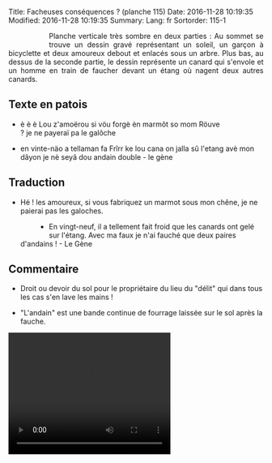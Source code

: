 Title: Facheuses conséquences ? (planche 115)
Date: 2016-11-28 10:19:35
Modified: 2016-11-28 10:19:35
Summary: 
Lang: fr
Sortorder: 115-1


<figure class="image-block" style="float: left;">
  <img alt="" src="{static}/images/planche_115-2.png">
  <figcaption style="max-width: 206px"></figcaption>
</figure>
<p style="text-align:justify;">Planche verticale très sombre en deux parties : Au sommet se trouve un dessin gravé représentant un soleil, un garçon à bicyclette et deux amoureux debout et enlacés sous un arbre. Plus bas, au dessus de la seconde partie, le dessin représente un canard qui s'envole et un homme en train de faucher devant un étang où nagent deux autres canards.</p>

## Texte en patois

<figure class="image-block" style="float: right;">
  <img alt="" src="{static}/images/planche_115_dessin__haut.png">
  <figcaption style="max-width: 313px"></figcaption>
</figure>

- è è è  Lou z'amoërou si vöu forgè èn marmôt so mom Röuve  ? je ne payeraï pa le galôche


- en vinte-näo a tellaman fa Frîrr ke lou cana on jalla sû l'etang avè mon dâyon je nè seyâ dou andain double   -                                            le gène


## Traduction
- Hé ! les amoureux, si vous fabriquez un marmot sous mon chêne, je ne paierai pas les galoches.


<figure class="image-block" style="float: left;">
  <img alt="" src="{static}/images/planche_115_dessin_milieu.png">
  <figcaption style="max-width: 345px"></figcaption>
</figure>


- En vingt-neuf, il a tellement fait froid que les canards ont gelé sur l'étang. Avec ma faux je n'ai fauché que deux paires d'andains !   -                              Le Gène

## Commentaire
- Droit ou devoir du sol pour le propriétaire du lieu du "délit"  qui dans tous les cas s'en lave les mains !


- "L'andain" est une bande continue de fourrage laissée sur le sol après la fauche.


<video width="320" height="240" controls>
  <source src="https://d1njpgd0ygatdn.cloudfront.net/video_115.mp4" type="video/mp4">
</video>
